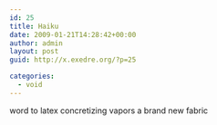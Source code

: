 ```yaml
---
id: 25
title: Haiku
date: 2009-01-21T14:28:42+00:00
author: admin
layout: post
guid: http://x.exedre.org/?p=25

categories:
  - void
---
```

word to latex
concretizing vapors
a brand new fabric
